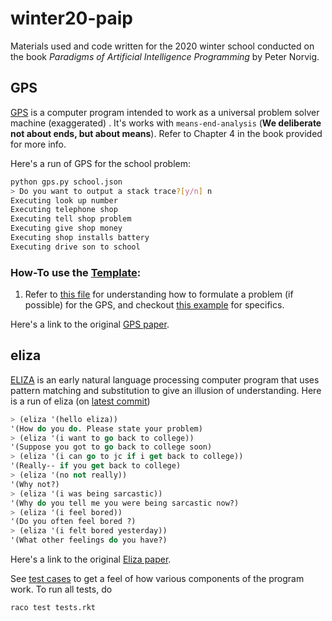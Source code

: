 # winter20-paip

Materials used and code written for the 2020 winter school conducted on the book
*Paradigms of Artificial Intelligence Programming* by Peter Norvig.

## GPS

[GPS](https://en.wikipedia.org/wiki/General_Problem_Solver) is a computer program intended to work as a universal problem solver machine (exaggerated) . It's works with `means-end-analysis` (**We deliberate not about ends, but about means**). Refer to Chapter 4 in the book provided for more info.

 Here's a run of GPS for the school problem:

```bash
python gps.py school.json
> Do you want to output a stack trace?[y/n] n
Executing look up number
Executing telephone shop
Executing tell shop problem
Executing give shop money
Executing shop installs battery
Executing drive son to school
```

### How-To use the [Template](GPS/template.json):

1. Refer to [this file](GPS/gps.rkt) for understanding how to formulate a problem (if possible) for the GPS, and checkout [this example](GPS/monkaay.json) for specifics.

Here's a link to the original [GPS paper](http://bitsavers.informatik.uni-stuttgart.de/pdf/rand/ipl/P-1584_Report_On_A_General_Problem-Solving_Program_Feb59.pdf).

## eliza

[ELIZA](https://en.wikipedia.org/wiki/ELIZA) is an early natural language
processing computer program that uses pattern matching and substitution to give
an illusion of understanding. Here is a run of eliza (on [latest commit](https://github.com/iiittheorygroup/winter20-paip/tree/459f7427cf4aab85d945bd1e8c8c9256d8816e72))

```lisp
> (eliza '(hello eliza))
'(How do you do. Please state your problem)
> (eliza '(i want to go back to college))
'(Suppose you got to go back to college soon)
> (eliza '(i can go to jc if i get back to college))
'(Really-- if you get back to college)
> (eliza '(no not really))
'(Why not?)
> (eliza '(i was being sarcastic))
'(Why do you tell me you were being sarcastic now?)
> (eliza '(i feel bored))
'(Do you often feel bored ?)
> (eliza '(i felt bored yesterday))
'(What other feelings do you have?)
```

Here's a link to the original [Eliza paper](https://web.stanford.edu/class/linguist238/p36-weizenabaum.pdf).

See [test cases](./eliza/tests.rkt) to get a feel of how various components of
the program work. To run all tests, do

```
raco test tests.rkt
```
